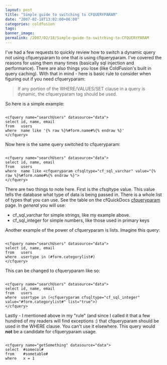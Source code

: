 ```yaml
---
layout: post
title: "Simple guide to switching to CFQUERYPARAM"
date: "2007-02-18T13:02:00+06:00"
categories: coldfusion 
tags: 
banner_image: 
permalink: /2007/02/18/Simple-guide-to-switching-to-CFQUERYPARAM
---
```


I've had a few requests to quickly review how to switch a dynamic query not using cfqueryparam to one that <i>is</i> using cfqueryparam. I've covered the reasons for using them many times (basically sql injection and performance). There are also things you lose (like ColdFusion's built in query caching). With that in mind - here is basic rule to consider when figuring out if you need cfqueryparam:

<blockquote>
If any portion of the WHERE/VALUES/SET clause in a query is dynamic, the cfqueryparam tag should be used. 
</blockquote>

So here is a simple example:

<code>
&lt;cfquery name="searchUsers" datasource="data"&gt;
select id, name, email
from   users
where  name like '{% raw %}%#form.name#%{% endraw %}'
&lt;/cfquery&gt;
</code>

Now here is the same query switched to cfqueryparam:

<code>
&lt;cfquery name="searchUsers" datasource="data"&gt;
select id, name, email
from   users
where  name like &lt;cfqueryparam cfsqltype="cf_sql_varchar" value="{% raw %}%#form.name#%{% endraw %}"&gt;
&lt;/cfquery&gt;
</code>

There are two things to note here. First is the cfsqltype value. This value tells the database what type of data is being passed in. There is a whole list of types that you can use. See the table on the cfQuickDocs <a href="http://www.cfquickdocs.com/?getDoc=cfqueryparam">cfqueryparam</a> page. In <i>general</i> you will use:

<ul>
<li>cf_sql_varchar for simple strings, like my example above.
<li>cf_sql_integer for simple numbers, like those used in primary keys
</ul>

Another example of the power of cfqueryparam is lists. Imagine this query:

<code>
&lt;cfquery name="searchUsers" datasource="data"&gt;
select id, name, email
from   users
where  usertype in (#form.categorylist#)
&lt;/cfquery&gt;
</code>

This can be changed to cfqueryparam like so:

<code>
&lt;cfquery name="searchUsers" datasource="data"&gt;
select id, name, email
from   users
where  usertype in (&lt;cfqueryparam cfsqltype="cf_sql_integer" value="#form.categorylist#" list="true"&gt;)
&lt;/cfquery&gt;
</code>

Lastly - I mentioned above in my "rule" (and since I called it that a few hundred of my readers will find exceptions :) that cfqueryparam should be used in the WHERE clause. You can't use it elsewhere. This query would <b>not</b> be a candidate for cfqueryparam usage.

<code>
&lt;cfquery name="getSomething" datasource="data"&gt;
select  #somecol#
from    #sometable#
where   x = 1
</code>